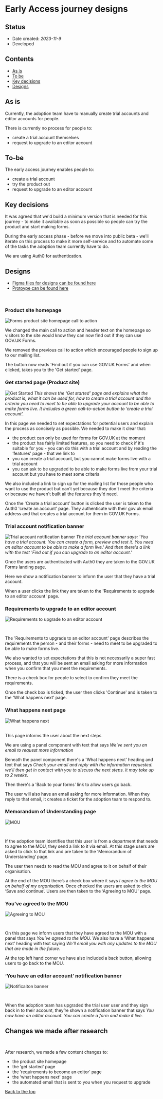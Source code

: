 #   Early Access journey designs

## Status

- Date created: *2023-11-9*
- Developed 

## Contents
- [As is](#as-is)
- [To be](#to-be)
- [Key decisions](#key-decisions)
- [Designs](#designs)

## As is 
Currently, the adoption team have to manually create trial accounts and editor accounts for people.

There is currently no process for people to:

- create a trial account themselves
- request to upgrade to an editor account

## To-be
The early access journey enables people to:

- create a trial account
- try the product out
- request to upgrade to an editor account

## Key decisions
It was agreed that we'd build a minimum version that is needed for this journey - to make it available as soon as possible so people can try the product and start making forms. 

During the early access phase - before we move into public beta - we'll iterate on this process to make it more self-service and to automate some of the tasks the adoption team currently have to do. 

We are using Auth0 for authentication.

## Designs
- [Figma files for designs can be found here](https://www.figma.com/file/pCN39S9tIDlgicZ05Nj47J/Early-Access?type=design&node-id=337%3A3586&mode=design&t=0R6O7wWl9Alok9vs-1 "Figma files for designs can be found here")
- [Protoype can be found here](https://forms-prototypes-pr-201.herokuapp.com/product-pages)
<br>

### Product site homepage
![Forms product site homepage call to action](screenshots-v1/forms-product-site-homepage-call-to-action.png)

We changed the main call to action and header text on the homepage so visitors to the site would know they can now find out if they can use GOV.UK Forms. 

We removed the previous call to action which encouraged people to sign up to our mailing list. 

The button now reads 'Find out if you can use GOV.UK Forms' and when clicked, takes you to the 'Get started' page. 

### Get started page (Product site)
![Get Started](/design/features/early-access/screenshots-v1/002.Get-started.png)
*This shows the ‘Get started’ page and explains what the product is, what it can be used for, how to create a trial account and the criteria you need to meet to be able to upgrade your account to be able to make forms live. It includes a green call-to-action button to ‘create a trial account’.*  

In this page we needed to set expectations for potential users and explain the process as concisely as possible. We needed to make it clear that:

- the product can only be used for forms for GOV.UK at the moment
- the product has fairly limited features, so you need to check if it's suitable for you - you can do this with a trial account and by reading the ‘features’ page - that we link to
- you can create a trial account, but you cannot make forms live with a trial account
- you can ask to be upgraded to be able to make forms live from your trial account but you have to meet some criteria

We also included a link to sign up for the mailing list for those people who want to use the product but can't yet because they don't meet the criteria or because we haven't built all the features they'd need. 

Once the 'Create a trial account' button is clicked the user is taken to the Auth0 'create an account' page. They authenticate with their gov.uk email address and that creates a trial account for them in GOV.UK Forms. 

### Trial account notification banner
![Trial account notification banner](/design/features/early-access/screenshots-v1/007.Trial-notification-banner.png)
*The trial account banner says: 'You have a trial account. You can create a form, preview and test it. You need an editor account to be able to make a form live.' And then there's a link with the test 'Find out if you can upgrade to an editor account.'*  

Once the users are authenticated with Auth0 they are taken to the GOV.UK Forms landing page. 

Here we show a notification banner to inform the user that they have a trial account.

When a user clicks the link they are taken to the 'Requirements to upgrade to an editor account' page. 

### Requirements to upgrade to an editor account
![Requirements to upgrade to an editor account](/design/features/early-access/screenshots-v1/004.Requirements-page.png)

<br>

The 'Requirements to upgrade to an editor account' page describes the requirements the person - and their forms - need to meet to be upgraded to be able to make forms live. 

We also wanted to set expectations that this is not necessarily a super fast process, and that you will be sent an email asking for more information when you confirm that you meet the requirements. 

There is a check box for people to select to confirm they meet the requirements. 

Once the check box is ticked, the user then clicks 'Continue' and is taken to the 'What happens next' page. 

### What happens next page
![What happens next](/design/features/early-access/screenshots-v1/005.What-happens-next.png)

<br>
This page informs the user about the next steps. 

We are using a panel component with text that says *We've sent you an email to request more information* 

Beneath the panel component there's a 'What happens next' heading and text that says *Check your email and reply with the information requested. we'll then get in contact with you to discuss the next steps. It may take up to 2 weeks.*

Then there's a 'Back to your forms' link to allow users go back.

The user will also have an email asking for more information. When they reply to that email, it creates a ticket for the adoption team to respond to. 

### Memorandum of Understanding page
![MOU](/design/features/early-access/screenshots-v1/003.Mou.png)

<br>

If the adoption team identifies that this user is from a department that needs to agree to the MOU, they send a link to it via email. At this stage users are asked to click to that link and are taken to the ‘Memorandum of Understanding’ page. 

The user then needs to read the MOU and agree to it on behalf of their organisation. 

At the end of the MOU there’s a check box where it says *I agree to the MOU on behalf of my organisation*. Once checked the users are asked to click ‘Save and continue’. Users are then taken to the ‘Agreeing to MOU' page. 

### You’ve agreed to the MOU
![Agreeing to MOU](/design/features/early-access/screenshots-v1/006.Agreeing-to-mou.png)

<br>

On this page we inform users that they have agreed to the MOU with a panel that says *You’ve agreed to the MOU*. We also have a ‘What happens next’ heading with text saying *We’ll email you with any updates to the MOU that are made in the future.* 

At the top left hand corner we have also included a back button, allowing users to go back to the MOU.

### ‘You have an editor account’ notification banner
![Notificaiton banner](/design/features/early-access/screenshots-v1/001.Editor-notification-banner.png)

<br>

When the adoption team has upgraded the trial user user and they sign back in to their account, they’re shown a notification banner that says *You now have an editor account. You can create a form and make it live.*  

## Changes we made after research

<br>

After research, we made a few content changes to:

- the product site homepage
- the ‘get started’ page
- the ‘requirements to become an editor’ page
- the ‘what happens next’ page
- the automated email that is sent to you when you request to upgrade

[Back to the top](#early-access-journey-designs)
